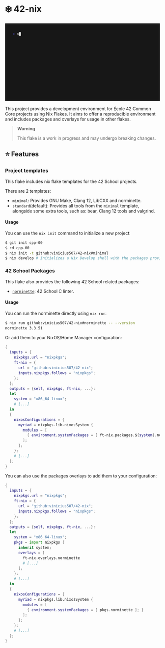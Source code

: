 # ❄️ 42-nix

![GIF demonstrating the nix develop command being executed](./assets/demo.gif)

This project provides a development environment for École 42 Common Core projects using Nix Flakes. It aims to offer a reproducible environment and includes packages and overlays for usage in other flakes.

> **Warning**
>
> This flake is a work in progress and may undergo breaking changes.

## ⭐ Features

### Project templates

This flake includes nix flake templates for the 42 School projects.

There are 2 templates:

- `minimal`: Provides GNU Make, Clang 12, LibCXX and norminette.
- `standard`(default): Provides all tools from the `minimal` template, alongside some extra tools, such as: bear, Clang 12 tools and valgrind.

#### Usage

You can use the `nix init` command to initialize a new project:

```sh
$ git init cpp-00
$ cd cpp-00
$ nix init -t github:vinicius507/42-nix#minimal
$ nix develop # Initializes a Nix Develop shell with the packages provided by the minimal template.
```

### 42 School Packages

This flake also provides the following 42 School related packages:

- [`norminette`](https://github.com/42School/norminette): 42 School C linter.

#### Usage

You can run the norminette directly using `nix run`:

```sh
$ nix run github:vinicius507/42-nix#norminette -- --version
norminette 3.3.51
```

Or add them to your NixOS/Home Manager configuration:

```nix
{
  inputs = {
    nixpkgs.url = "nixpkgs";
    ft-nix = {
      url = "github:vinicius507/42-nix";
      inputs.nixpkgs.follows = "nixpkgs";
    };
  };
  outputs = {self, nixpkgs, ft-nix, ...}:
  let
    system = "x86_64-linux";
    # [...]
  in
  {
    nixosConfigurations = {
      myriad = nixpkgs.lib.nixosSystem {
        modules = [
          { environment.systemPackages = [ ft-nix.packages.${system}.norminette ]; }
        ];
      };
    };
    # [...]
  };
}
```

You can also use the packages overlays to add them to your configuration:

```nix
{
  inputs = {
    nixpkgs.url = "nixpkgs";
    ft-nix = {
      url = "github:vinicius507/42-nix";
      inputs.nixpkgs.follows = "nixpkgs";
    };
  };
  outputs = {self, nixpkgs, ft-nix, ...}:
  let
    system = "x86_64-linux";
    pkgs = import nixpkgs {
      inherit system;
      overlays = [
        ft-nix.overlays.norminette
        # [...]
      ];
    };
    # [...]
  in
  {
    nixosConfigurations = {
      myriad = nixpkgs.lib.nixosSystem {
        modules = [
          { environment.systemPackages = [ pkgs.norminette ]; }
        ];
      };
    };
    # [...]
  };
}
```
